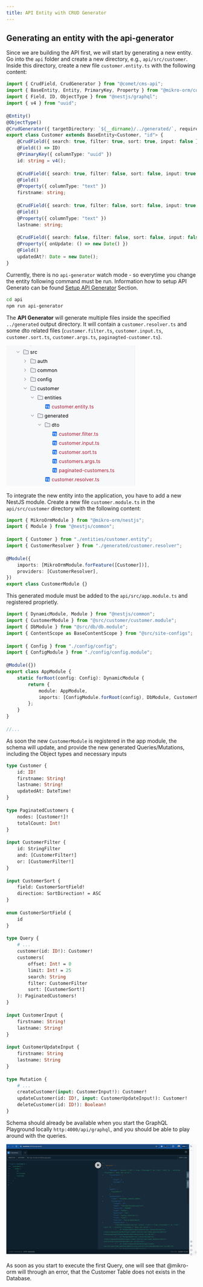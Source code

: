 ```yaml
---
title: API Entity with CRUD Generator
---
```


## Generating an entity with the api-generator

Since we are building the API first, we will start by generating a new entity. Go into the `api` folder and create a new directory, e.g., `api/src/customer`. Inside this directory, create a new file `customer.entity.ts` with the following content:

```typescript
import { CrudField, CrudGenerator } from "@comet/cms-api";
import { BaseEntity, Entity, PrimaryKey, Property } from "@mikro-orm/core";
import { Field, ID, ObjectType } from "@nestjs/graphql";
import { v4 } from "uuid";

@Entity()
@ObjectType()
@CrudGenerator({ targetDirectory: `${__dirname}/../generated/`, requiredPermission: "customer" })
export class Customer extends BaseEntity<Customer, "id"> {
    @CrudField({ search: true, filter: true, sort: true, input: false })
    @Field(() => ID)
    @PrimaryKey({ columnType: "uuid" })
    id: string = v4();

    @CrudField({ search: true, filter: false, sort: false, input: true })
    @Field()
    @Property({ columnType: "text" })
    firstname: string;

    @CrudField({ search: true, filter: false, sort: false, input: true })
    @Field()
    @Property({ columnType: "text" })
    lastname: string;

    @CrudField({ search: false, filter: false, sort: false, input: false })
    @Property({ onUpdate: () => new Date() })
    @Field()
    updatedAt?: Date = new Date();
}
```

Currently, there is no `api-generator` watch mode - so everytime you change the entity following command must be run. Information how to setup API Generato can be found [Setup API Generator](../../../1-getting-started/4-crud-generator/1-api-generator.md) Section.

```bash
cd api
npm run api-generator
```

The **API Generator** will generate multiple files inside the specified `../generated` output directory. It will contain a `customer.resolver.ts` and some dto related files (`customer.filter.ts`, `customer.input.ts`, `customer.sort.ts`, `customer.args.ts`, `paginagted-customer.ts`).

![CustomerGeneratedDirectoryStructure](./images/customerDirectoryStructure.png)

To integrate the new entity into the application, you have to add a new NestJS module. Create a new file `customer.module.ts` in the `api/src/customer` directory with the following content:

```typescript
import { MikroOrmModule } from "@mikro-orm/nestjs";
import { Module } from "@nestjs/common";

import { Customer } from "./entities/customer.entity";
import { CustomerResolver } from "./generated/customer.resolver";

@Module({
    imports: [MikroOrmModule.forFeature([Customer])],
    providers: [CustomerResolver],
})
export class CustomerModule {}
```

This generated module must be added to the `api/src/app.module.ts` and registered proprietly.

```typescript
import { DynamicModule, Module } from "@nestjs/common";
import { CustomerModule } from "@src/customer/customer.module";
import { DbModule } from "@src/db/db.module";
import { ContentScope as BaseContentScope } from "@src/site-configs";

import { Config } from "./config/config";
import { ConfigModule } from "./config/config.module";

@Module({})
export class AppModule {
    static forRoot(config: Config): DynamicModule {
        return {
            module: AppModule,
            imports: [ConfigModule.forRoot(config), DbModule, CustomerModule],
        };
    }
}

//...
```

As soon the new `CustomerModule` is registered in the app module, the schema will update, and provide the new generated Queries/Mutations, including the Object types and necessary inputs

```graphql
type Customer {
    id: ID!
    firstname: String!
    lastname: String!
    updatedAt: DateTime!
}

type PaginatedCustomers {
    nodes: [Customer!]!
    totalCount: Int!
}

input CustomerFilter {
    id: StringFilter
    and: [CustomerFilter!]
    or: [CustomerFilter!]
}

input CustomerSort {
    field: CustomerSortField!
    direction: SortDirection! = ASC
}

enum CustomerSortField {
    id
}

type Query {
    # ...
    customer(id: ID!): Customer!
    customers(
        offset: Int! = 0
        limit: Int! = 25
        search: String
        filter: CustomerFilter
        sort: [CustomerSort!]
    ): PaginatedCustomers!
}

input CustomerInput {
    firstname: String!
    lastname: String!
}

input CustomerUpdateInput {
    firstname: String
    lastname: String
}

type Mutation {
    # ...
    createCustomer(input: CustomerInput!): Customer!
    updateCustomer(id: ID!, input: CustomerUpdateInput!): Customer!
    deleteCustomer(id: ID!): Boolean!
}
```

Schema should already be available when you start the GraphQL Playground locally `http:4000/api/graphql`, and you should be able to play around with the queries.

![CustomersQueryInPlaygroundWithError](./images/customersQueryInPlaygroundWithError.png)

As soon as you start to execute the first Query, one will see that @mikro-orm will through an error, that the Customer Table does not exists in the Database.
